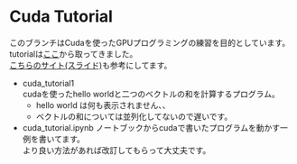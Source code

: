 # Cuda Tutorial
このブランチはCudaを使ったGPUプログラミングの練習を目的としています。\
tutorialは[ここ](https://cuda-tutorial.readthedocs.io/en/latest/)から取ってきました。\
[こちらのサイト(スライド)](https://www.slideshare.net/KMC_JP/gpgpu-91122680)も参考にしてます。

+ cuda_tutorial1\
    cudaを使ったhello worldと二つのベクトルの和を計算するプログラム。
  + hello world は何も表示されません、、
  + ベクトルの和については並列化してないので遅いです。
+ cuda_tutorial.ipynb
  ノートブックからcudaで書いたプログラムを動かす一例を書いてます。\
  より良い方法があれば改訂してもらって大丈夫です。
